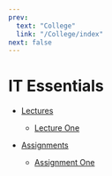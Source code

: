 ```yaml
---
prev:
  text: "College"
  link: "/College/index"
next: false
---
```


# IT Essentials

- [Lectures](Lectures/index.md)

  - [Lecture One](Lectures/LectureOne.md)

- [Assignments](Assignments/index.md)
  - [Assignment One](Assignments/AssignmentOne.md)

